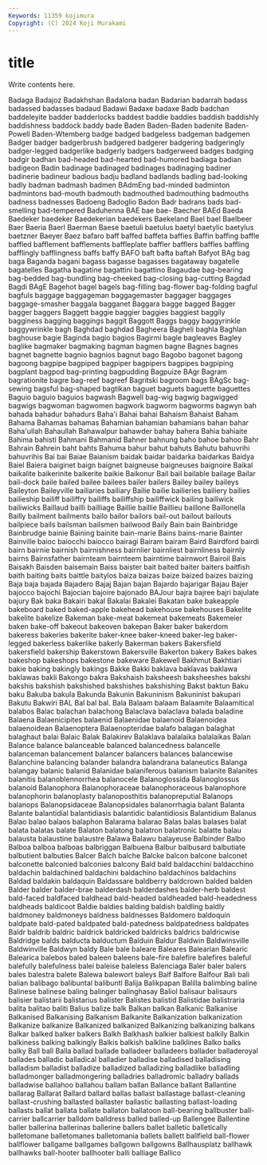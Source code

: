 ```yaml
---
Keywords: 11359 kojimura
Copyright: (C) 2024 Koji Murakami
---
```


# title

Write contents here.



Badaga Badajoz Badakhshan Badalona badan Badarian badarrah badass badassed
badasses badaud Badawi Badaxe badaxe Badb badchan baddeleyite badder badderlocks
baddest baddie baddies baddish baddishly baddishness baddock baddy bade Baden
Baden-Baden badenite Baden-Powell Baden-Wtemberg badge badged badgeless badgeman badgemen Badger
badger badgerbrush badgered badgerer badgering badgeringly badger-legged badgerlike badgerly badgers
badgerweed badges badging badgir badhan bad-headed bad-hearted bad-humored badiaga badian
badigeon Badin badinage badinaged badinages badinaging badiner badinerie badineur badious
badju badland badlands badling bad-looking badly badman badmash badmen BAdmEng
bad-minded badminton badmintons bad-mouth badmouth badmouthed badmouthing badmouths badness badnesses
Badoeng Badoglio Badon Badr badrans bads bad-smelling bad-tempered Baduhenna BAE
bae bae- Baecher BAEd Baeda Baedeker baedeker Baedekerian baedekers Baekeland
Bael bael Baelbeer Baer Baeria Baerl Baerman Baese baetuli baetulus
baetyl baetylic baetylus baetzner Baeyer Baez bafaro baff baffed baffeta
baffies Baffin baffing baffle baffled bafflement bafflements baffleplate baffler bafflers
baffles baffling bafflingly bafflingness baffs baffy BAFO baft bafta baftah
Bafyot BAg bag baga Baganda bagani bagass bagasse bagasses bagataway
bagatelle bagatelles Bagatha bagatine bagattini bagattino Bagaudae bag-bearing bag-bedded bag-bundling
bag-cheeked bag-closing bag-cutting Bagdad Bagdi BAgE Bagehot bagel bagels bag-filling
bag-flower bag-folding bagful bagfuls baggage baggageman baggagemaster baggager baggages baggage-smasher
baggala bagganet Baggara bagge bagged Bagger bagger baggers Baggett baggie
baggier baggies baggiest baggily bagginess bagging baggings baggit Baggott Baggs
baggy baggyrinkle baggywrinkle bagh Baghdad baghdad Bagheera Bagheli baghla Baghlan
baghouse bagie Baginda bagio bagios Bagirmi bagle bagleaves Bagley baglike
bagmaker bagmaking bagman bagmen bagne Bagnes bagnes bagnet bagnette bagnio
bagnios bagnut bago Bagobo bagonet bagong bagoong bagpipe bagpiped bagpiper
bagpipers bagpipes bagpiping bagplant bagpod bag-printing bagpudding Bagpuize BAgr Bagram
bagrationite bagre bag-reef bagreef Bagritski bagroom bags BAgSc bag-sewing bagsful
bag-shaped bagtikan baguet baguets baguette baguettes Baguio baguio baguios bagwash
Bagwell bag-wig bagwig bagwigged bagwigs bagwoman bagwomen bagwork bagworm bagworms
bagwyn bah bahada bahadur bahadurs Baha'i Bahai bahai Bahaism Bahaist
Baham Bahama Bahamas bahamas Bahamian bahamian bahamians bahan bahar Baha'ullah
Bahaullah Bahawalpur bahawder bahay bahera Bahia bahiaite Bahima bahisti Bahmani
Bahmanid Bahner bahnung baho bahoe bahoo Bahr Bahrain Bahrein baht
bahts Bahuma bahur bahut bahuts Bahutu bahuvrihi bahuvrihis Bai bai
Baiae Baianism baidak baidar baidarka baidarkas Baidya Baiel Baiera baiginet
baign baignet baigneuse baigneuses baignoire Baikal baikalite baikerinite baikerite baikie
Baikonur Bail bail bailable bailage Bailar bail-dock baile bailed bailee
bailees bailer bailers Bailey bailey baileys Baileyton Baileyville bailiaries bailiary
Bailie bailie bailieries bailiery bailies bailieship bailiff bailiffry bailiffs bailiffship
bailiffwick bailing bailiwick bailiwicks Baillaud bailli bailliage Baillie baillie Baillieu
baillone Baillonella Bailly bailment bailments bailo bailor bailors bail-out bailout
bailouts bailpiece bails bailsman bailsmen bailwood Baily Bain bain Bainbridge
Bainbrudge bainie Baining bainite bain-marie Bains bains-marie Bainter Bainville baioc
baiocchi baiocco bairagi Bairam bairam Baird Bairdford bairdi bairn bairnie
bairnish bairnishness bairnlier bairnliest bairnliness bairnly bairns Bairnsfather bairnteam bairnteem
bairntime bairnwort Bairoil Bais Baisakh Baisden baisemain Baiss baister bait
baited baiter baiters baitfish baith baiting baits baittle baitylos baiza
baizas baize baized baizes baizing Baja baja bajada Bajadero Bajaj
Bajan bajan Bajardo bajarigar Bajau Bajer bajocco bajochi Bajocian bajoire
bajonado BAJour bajra bajree bajri bajulate bajury Bak baka Bakairi
bakal Bakalai Bakalei Bakatan bake bakeapple bakeboard baked baked-apple bakehead
bakehouse bakehouses Bakelite bakelite bakelize Bakeman bake-meat bakemeat bakemeats Bakemeier
baken bake-off bakeout bakeoven bakepan Baker baker bakerdom bakeress bakeries
bakerite baker-knee baker-kneed baker-leg baker-legged bakerless bakerlike bakerly Bakerman bakers
Bakersfield bakersfield bakership Bakerstown Bakersville Bakerton bakery Bakes bakes bakeshop
bakeshops bakestone bakeware Bakewell Bakhmut Bakhtiari bakie baking bakingly bakings
Bakke Bakki baklava baklavas baklawa baklawas bakli Bakongo bakra Bakshaish
baksheesh baksheeshes bakshi bakshis bakshish bakshished bakshishes bakshishing Bakst baktun
Baku baku Bakuba bakula Bakunda Bakunin Bakuninism Bakuninist bakupari Bakutu
Bakwiri BAL Bal bal bal. Bala Balaam balaam Balaamite Balaamitical
balabos Balac balachan balachong Balaclava balaclava balada baladine Balaena Balaenicipites
balaenid Balaenidae balaenoid Balaenoidea balaenoidean Balaenoptera Balaenopteridae balafo balagan balaghat
balaghaut balai Balaic Balak Balakirev Balaklava balalaika balalaikas Balan Balance
balance balanceable balanced balancedness balancelle balanceman balancement balancer balancers balances
balancewise Balanchine balancing balander balandra balandrana balaneutics Balanga balangay balanic
balanid Balanidae balaniferous balanism balanite Balanites balanitis balanoblennorrhea balanocele Balanoglossida
Balanoglossus balanoid Balanophora Balanophoraceae balanophoraceous balanophore balanophorin balanoplasty balanoposthitis balanopreputial
Balanops balanops Balanopsidaceae Balanopsidales balanorrhagia balant Balanta Balante balantidial balantidiasis
balantidic balantidiosis Balantidium Balanus Balao balao balaos balaphon Balarama balarao
Balas balas balases balat balata balatas balate Balaton balatong balatron
balatronic balatte balau balausta balaustine balaustre Balawa Balawu balayeuse Balbinder
Balbo Balboa balboa balboas balbriggan Balbuena Balbur balbusard balbutiate balbutient
balbuties Balcer Balch balche Balcke balcon balcone balconet balconette balconied
balconies balcony Bald bald baldacchini baldacchino baldachin baldachined baldachini baldachino
baldachinos baldachins Baldad baldakin baldaquin Baldassare baldberry baldcrown balded balden
Balder balder balder-brae balderdash balderdashes balder-herb baldest bald-faced baldfaced baldhead
bald-headed baldheaded bald-headedness baldheads baldicoot Baldie baldies balding baldish baldling
baldly baldmoney baldmoneys baldness baldnesses Baldomero baldoquin baldpate bald-pated baldpated
bald-patedness baldpatedness baldpates Baldr baldrib baldric baldrick baldricked baldricks baldrics
baldricwise Baldridge balds balducta balductum Balduin Baldur Baldwin Baldwinsville Baldwinville
Baldwyn baldy Bale bale baleare Baleares Balearian Balearic Balearica balebos
baled baleen baleens bale-fire balefire balefires baleful balefully balefulness balei
baleise baleless Balenciaga Baler baler balers bales balestra balete Balewa
balewort baleys Balf Balfore Balfour Bali bali balian balibago balibuntal
balibuntl Balija Balikpapan Balilla balimbing baline Balinese balinese baling balinger
balinghasay Baliol balisaur balisaurs balisier balistarii balistarius balister Balistes balistid
Balistidae balistraria balita balitao baliti Balius balize balk Balkan balkan
Balkanic Balkanise Balkanised Balkanising Balkanism Balkanite Balkanization balkanization Balkanize balkanize
Balkanized balkanized Balkanizing balkanizing balkans Balkar balked balker balkers Balkh
Balkhash balkier balkiest balkily Balkin balkiness balking balkingly Balkis balkish
balkline balklines Balko balks balky Ball ball Balla ballad ballade
balladeer balladeers ballader balladeroyal ballades balladic balladical balladier balladise balladised
balladising balladism balladist balladize balladized balladizing balladlike balladling balladmonger balladmongering
balladries balladromic balladry ballads balladwise ballahoo ballahou ballam ballan Ballance
ballant Ballantine ballarag Ballarat Ballard ballard ballas ballast ballastage ballast-cleaning
ballast-crushing ballasted ballaster ballastic ballasting ballast-loading ballasts ballat ballata ballate
ballaton ballatoon ball-bearing ballbuster ball-carrier ballcarrier balldom balldress balled balled-up
Ballengee Ballentine baller ballerina ballerinas ballerine ballers ballet balletic balletically
balletomane balletomanes balletomania ballets ballett ballfield ball-flower ballflower ballgame ballgames
ballgown ballgowns Ballhausplatz ballhawk ballhawks ball-hooter ballhooter balli balliage Ballico
